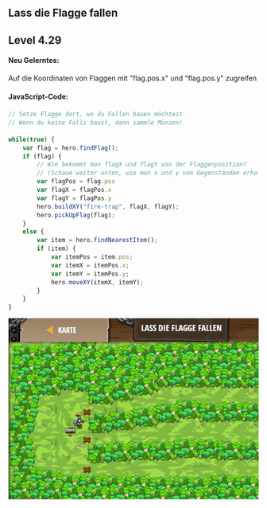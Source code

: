 ## **Lass die Flagge fallen**
## Level 4.29

#### Neu Gelerntes:
Auf die Koordinaten von Flaggen mit "flag.pos.x" und "flag.pos.y" zugreifen

[comment]: <> (Was wurde gelernt und wie funktioniert die Technik?)

#### JavaScript-Code:
```js
// Setze Flagge dort, wo du Fallen bauen möchtest.
// Wenn du keine Falls baust, dann sammle Münzen!

while(true) {
    var flag = hero.findFlag();
    if (flag) {
        // Wie bekommt man flagX und flagY von der Flaggenposition?
        // (Schaue weiter unten, wie man x und y von Gegenständen erhalten kann.)
        var flagPos = flag.pos
        var flagX = flagPos.x
        var flagY = flagPos.y
        hero.buildXY("fire-trap", flagX, flagY);
        hero.pickUpFlag(flag);
    }
    else {
        var item = hero.findNearestItem();
        if (item) {
            var itemPos = item.pos;
            var itemX = itemPos.x;
            var itemY = itemPos.y;
            hero.moveXY(itemX, itemY);
        }
    }
}
```
![image](lvl4_29.png)